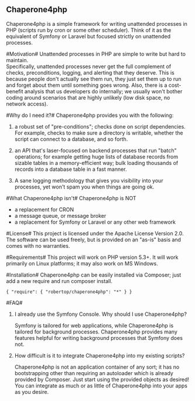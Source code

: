 Chaperone4php 
---------------

Chaperone4php is a simple framework for writing unattended processes in PHP 
(scripts run by cron or some other scheduler).  Think of it as the equivalent of 
Symfony or Laravel but focused strictly on unattended processes.

#Motivation#
Unattended processes in PHP are simple to write but hard to maintain.  
Specifically, unattended processes never get the full complement of checks, 
preconditions, logging, and alerting that they deserve.  This is because people 
don't actually see them run, they just set them up to run and forget about them 
until something goes wrong. Also, there is a cost-benefit analysis that us 
developers do internally; we usually won't bother coding around scenarios that 
are highly unlikely (low disk space, no network access).

#Why do I need it?#
Chaperone4php provides you with the following:

1. a robust set of "pre-conditions"; checks done on script dependencies.  For 
example, checks to make sure a directory is writable, whether the script can 
connect to a database, and so forth.

2. an API that's laser-focused on backend processes that run "batch" operations; 
for example getting huge lists of database records from sizable tables in a 
memory-efficient way; bulk loading thousands of records into a database table 
in a fast manner.

3. A sane logging methodology that gives you visibility into your processes, yet
won't spam you when things are going ok.

#What Chaperone4php isn't#
Chaperone4php is NOT

* a replacement for CRON
* a message queue, or message broker
* a replacement for Symfony or Laravel or any other web framework

#License#
This project is licensed under the Apache License Version 2.0.  The software
can be used freely, but is provided on an "as-is" basis and comes with no 
warranties.

#Requirements#
This project will work on PHP version 5.3+. It will work primarily on Linux
platforms; it may also work on MS Windows.

#Installation#
Chaperone4php can be easily installed via Composer; just add a new require
and run composer install.

``
{
    "require": {
        "robertop/chaperone4php": "*"
    }
}
``

#FAQ#
1. I already use the Symfony Console. Why should I use Chaperone4php?

   Symfony is tailored for web applications, while Chaperone4php is tailored 
   for background processes. Chaperone4php provides many features helpful for
   writing background processes that Symfony does not.

2. How difficult is it to integrate Chaperone4php into my existing scripts?

   Chaperone4php is not an application container of any sort; it has no 
   bootstrapping other than requiring an autoloader which is already provided
   by Composer. Just start using the provided objects as desired! You can
   integrate as much or as little of Chaperone4php into your apps as you
   desire.
